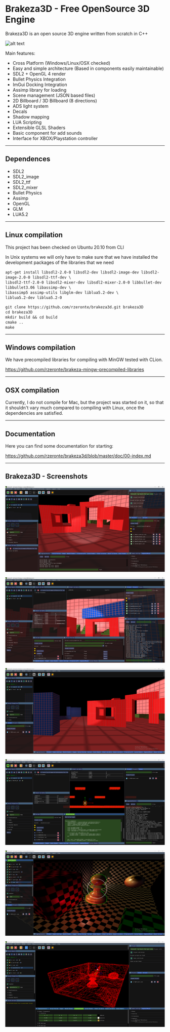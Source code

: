 # Brakeza3D - Free OpenSource 3D Engine

Brakeza3D is an open source 3D engine written from scratch in C++

![alt text](https://brakeza.com/wp-content/uploads/2024/01/brakeza3d-2024.png)

Main features:

- Cross Platform (Windows/Linux/OSX checked)
- Easy and simple architecture (Based in components easily maintainable)
- SDL2 + OpenGL 4 render
- Bullet Physics Integration
- ImGui Docking Integration
- Assimp library for loading
- Scene management (JSON based files)
- 2D Billboard / 3D Billboard (8 directions) 
- ADS light system
- Decals
- Shadow mapping
- LUA Scripting
- Extensible GLSL Shaders
- Basic component for add sounds
- Interface for XBOX/Playstation controller

---

## Dependences

- SDL2
- SDL2_image
- SDL2_ttf
- SDL2_mixer
- Bullet Physics
- Assimp
- OpenGL
- GLM
- LUA5.2

---

## Linux compilation

This project has been checked on Ubuntu 20.10 from CLI

In Unix systems we will only have to make sure that we have installed the development packages of the libraries that we need

``` 
apt-get install libsdl2-2.0-0 libsdl2-dev libsdl2-image-dev libsdl2-image-2.0-0 libsdl2-ttf-dev \
libsdl2-ttf-2.0-0 libsdl2-mixer-dev libsdl2-mixer-2.0-0 libbullet-dev libbullet3.06 libassimp-dev \
libassimp5 assimp-utils libglm-dev liblua5.2-dev \
liblua5.2-dev liblua5.2-0
```

``` 
git clone https://github.com/rzeronte/brakeza3d.git brakeza3D
cd brakeza3D
mkdir build && cd build
cmake ..
make
```
---

## Windows compilation

We have precompiled libraries for compiling with MinGW tested with CLion.

https://github.com/rzeronte/brakeza-mingw-precompiled-libraries

---

## OSX compilation

Currently, I do not compile for Mac, but the project was started on it, so that it shouldn't vary much compared to compiling with Linux, once the dependencies are satisfied.

---
## Documentation

Here you can find some documentation for starting:

https://github.com/rzeronte/brakeza3d/blob/master/doc/00-index.md

---

## Brakeza3D - Screenshots

![Screenshoot01](/doc/screenshots/01.png)

![Screenshoot02](/doc/screenshots/02.png)

![Screenshoot03](/doc/screenshots/03.png)

![Screenshoot04](/doc/screenshots/04.png)

![Screenshoot05](/doc/screenshots/05.png)

![Screenshoot06](/doc/screenshots/06.png)
